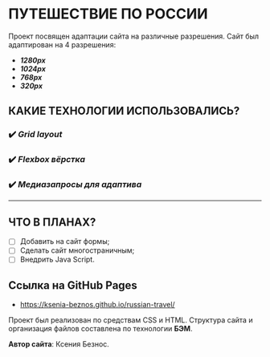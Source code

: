 # ПУТЕШЕСТВИЕ ПО РОССИИ

Проект посвящен адаптации сайта на различные разрешения.
Сайт был адаптирован на 4 разрешения:
- **_1280px_** 
- **_1024px_**
- **_768px_**
- **_320px_**


## **КАКИЕ ТЕХНОЛОГИИ ИСПОЛЬЗОВАЛИСЬ?**

### :heavy_check_mark: _Grid layout_

### :heavy_check_mark: _Flexbox вёрстка_

### :heavy_check_mark: _Медиазапросы для адаптива_
____

## **ЧТО В ПЛАНАХ?**

- [ ] Добавить на сайт формы;
- [ ] Сделать сайт многостраничным;
- [ ] Внедрить Java Script.

## Ссылка на GitHub Pages
- https://ksenia-beznos.github.io/russian-travel/

Проект был реализован по средствам CSS и HTML.
Структура сайта и организация файлов составлена по технологии **БЭМ**.

**Автор сайта**: Ксения Безнос.
